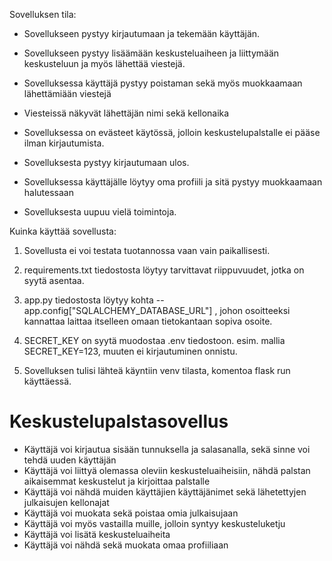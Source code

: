Sovelluksen tila:

- Sovellukseen pystyy kirjautumaan ja tekemään käyttäjän.
- Sovellukseen pystyy lisäämään keskusteluaiheen ja liittymään keskusteluun ja myös lähettää viestejä.
- Sovelluksessa käyttäjä pystyy poistaman sekä myös muokkaamaan lähettämiään viestejä
- Viesteissä näkyvät lähettäjän nimi sekä kellonaika
- Sovelluksessa on evästeet käytössä, jolloin keskustelupalstalle ei pääse ilman kirjautumista.
- Sovelluksesta pystyy kirjautumaan ulos.
- Sovelluksessa käyttäjälle löytyy oma profiili ja sitä pystyy muokkaamaan halutessaan

- Sovelluksesta uupuu vielä toimintoja.

Kuinka käyttää sovellusta:

1. Sovellusta ei voi testata tuotannossa vaan vain paikallisesti.

2. requirements.txt tiedostosta löytyy tarvittavat riippuvuudet, jotka on syytä asentaa.

3. app.py tiedostosta löytyy kohta -- app.config["SQLALCHEMY_DATABASE_URL"] , johon osoitteeksi kannattaa laittaa itselleen omaan tietokantaan sopiva osoite.

4. SECRET_KEY on syytä muodostaa .env tiedostoon. esim. mallia SECRET_KEY=123, muuten ei kirjautuminen onnistu.

5. Sovelluksen tulisi lähteä käyntiin venv tilasta, komentoa flask run käyttäessä.
   

# Keskustelupalstasovellus

- Käyttäjä voi kirjautua sisään tunnuksella ja salasanalla, sekä sinne voi tehdä uuden käyttäjän
- Käyttäjä voi liittyä olemassa oleviin keskusteluaiheisiin, nähdä palstan aikaisemmat keskustelut ja kirjoittaa palstalle
- Käyttäjä voi nähdä muiden käyttäjien käyttäjänimet sekä lähetettyjen julkaisujen kellonajat
- Käyttäjä voi muokata sekä poistaa omia julkaisujaan
- Käyttäjä voi myös vastailla muille, jolloin syntyy keskusteluketju
- Käyttäjä voi lisätä keskusteluaiheita
- Käyttäjä voi nähdä sekä muokata omaa profiiliaan
  